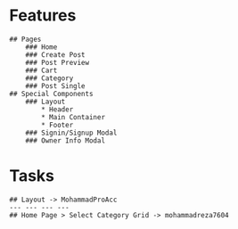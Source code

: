 # Features

    ## Pages
        ### Home
        ### Create Post
        ### Post Preview
        ### Cart
        ### Category
        ### Post Single
    ## Special Components
        ### Layout
            * Header
            * Main Container
            * Footer
        ### Signin/Signup Modal
        ### Owner Info Modal

# Tasks

    ## Layout -> MohammadProAcc
    --- --- --- ---
    ## Home Page > Select Category Grid -> mohammadreza7604
